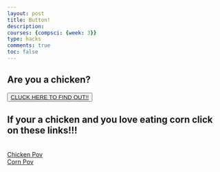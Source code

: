 ```yaml
---
layout: post
title: Button!
description: 
courses: {compsci: {week: 3}}
type: hacks
comments: true
toc: false
---
```



<!--Button + link-->
<div>
<p><h2>Are you a chicken?</h2></p>
    <button><a href="https://previews.123rf.com/images/f1digitals/f1digitals1808/f1digitals180800213/106792358-vector-cartoon-illustration-of-cute-hen-say-yes.jpg">CLUCK HERE TO FIND OUT!!</a></button>
</div>

<!--Link + link-->

<div>
<p><h2>If your a chicken and you love eating corn click on these links!!!</h2></p>
    <br>
    <a href="https://youtu.be/9E09cFmwaUc">Chicken Pov</a>
    <br>
    <a href="https://img.freepik.com/premium-vector/corn-crying-illustration-character-vector_193274-37612.jpg">Corn Pov</a>
</div>

 <script src="https://utteranc.es/client.js"
        repo="NoraTheTurtle/nora_25"
        issue-term="pathname"
        theme="github-light"
        crossorigin="anonymous"
        async>
</script>